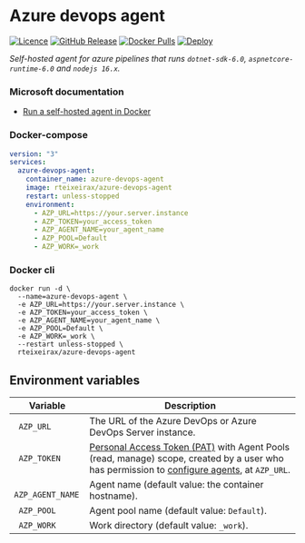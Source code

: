 # Azure devops agent

[![Licence](https://img.shields.io/github/license/rteixeirax/azure-devops-agent?label=Licence&logo=github)](https://github.com/rteixeirax/azure-devops-agent/blob/main/LICENSE)
[![GitHub Release](https://img.shields.io/github/v/release/rteixeirax/azure-devops-agent?logo=github&label=Release)](https://github.com/rteixeirax/azure-devops-agent/releases)
[![Docker Pulls](https://img.shields.io/docker/pulls/rteixeirax/azure-devops-agent?logo=docker&label=Docker%20pulls)](https://hub.docker.com/r/rteixeirax/azure-devops-agent)
[![Deploy](https://github.com/rteixeirax/azure-devops-agent/actions/workflows/deploy.yml/badge.svg)](https://github.com/rteixeirax/azure-devops-agent/actions/workflows/deploy.yml)

*Self-hosted agent for azure pipelines that runs `dotnet-sdk-6.0`, `aspnetcore-runtime-6.0` and `nodejs 16.x`.*

### Microsoft documentation

* [Run a self-hosted agent in Docker](https://docs.microsoft.com/en-us/azure/devops/pipelines/agents/docker?view=azure-devops#linux)

### Docker-compose

````yaml
version: "3"
services:
  azure-devops-agent:
    container_name: azure-devops-agent
    image: rteixeirax/azure-devops-agent
    restart: unless-stopped
    environment:
      - AZP_URL=https://your.server.instance
      - AZP_TOKEN=your_access_token
      - AZP_AGENT_NAME=your_agent_name
      - AZP_POOL=Default
      - AZP_WORK=_work
````

### Docker cli

````
docker run -d \
  --name=azure-devops-agent \
  -e AZP_URL=https://your.server.instance \
  -e AZP_TOKEN=your_access_token \
  -e AZP_AGENT_NAME=your_agent_name \
  -e AZP_POOL=Default \
  -e AZP_WORK=_work \
  --restart unless-stopped \
  rteixeirax/azure-devops-agent
````

## Environment  variables

| Variable | Description |
| --- | --- |
| ` AZP_URL` | The URL of the Azure DevOps or Azure DevOps Server instance.  |
| ` AZP_TOKEN` | [Personal Access Token (PAT)](https://docs.microsoft.com/en-us/azure/devops/organizations/accounts/use-personal-access-tokens-to-authenticate?view=azure-devops&tabs=preview-page) with Agent Pools (read, manage) scope, created by a user who has permission to [configure agents](https://docs.microsoft.com/en-us/azure/devops/pipelines/agents/pools-queues?view=azure-devops&tabs=yaml%2Cbrowser#creating-agent-pools), at `AZP_URL`. |
| ` AZP_AGENT_NAME` | Agent name (default value: the container hostname). |
| ` AZP_POOL` | Agent pool name (default value: `Default`). |
| ` AZP_WORK` | Work directory (default value: `_work`). |

